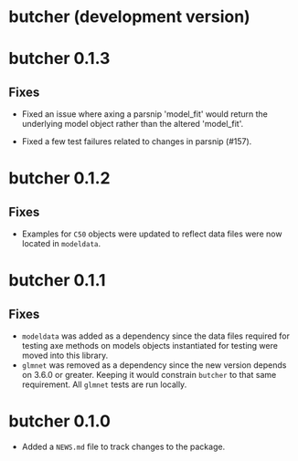 # butcher (development version)

# butcher 0.1.3

## Fixes

* Fixed an issue where axing a parsnip 'model_fit' would return the underlying
  model object rather than the altered 'model_fit'.

* Fixed a few test failures related to changes in parsnip (#157).

# butcher 0.1.2

## Fixes

* Examples for `C50` objects were updated to reflect data files were now located in `modeldata`.

# butcher 0.1.1

## Fixes

* `modeldata` was added as a dependency since the data files required for testing axe methods on models objects instantiated for testing were moved into this library.
* `glmnet` was removed as a dependency since the new version depends on 3.6.0 or greater. Keeping it would constrain `butcher` to that same requirement. All `glmnet` tests are run locally. 
 
# butcher 0.1.0

* Added a `NEWS.md` file to track changes to the package.
